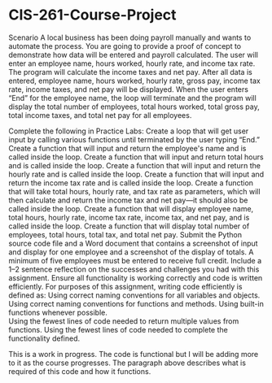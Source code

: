 # CIS-261-Course-Project

Scenario
A local business has been doing payroll manually and wants to automate the process. You are going to provide a proof of concept to demonstrate how data will be entered and payroll calculated. The user will enter an employee name, hours worked, hourly rate, and income tax rate. The program will calculate the income taxes and net pay. After all data is entered, employee name, hours worked, hourly rate, gross pay, income tax rate, income taxes, and net pay will be displayed. When the user enters “End” for the employee name, the loop will terminate and the program will display the total number of employees, total hours worked, total gross pay, total income taxes, and total net pay for all employees.


Complete the following in Practice Labs:
Create a loop that will get user input by calling various functions until terminated by the user typing “End.”
Create a function that will input and return the employee's name and is called inside the loop.
Create a function that will input and return total hours and is called inside the loop.
Create a function that will input and return the hourly rate and is called inside the loop.
Create a function that will input and return the income tax rate and is called inside the loop.
Create a function that will take total hours, hourly rate, and tax rate as parameters, which will then calculate and return the income tax and net pay—it should also be called inside the loop.
Create a function that will display employee name, total hours, hourly rate, income tax rate, income tax, and net pay, and is called inside the loop.
Create a function that will display total number of employees, total hours, total tax, and total net pay.
Submit the Python source code file and a Word document that contains a screenshot of input and display for one employee and a screenshot of the display of totals. A minimum of five employees must be entered to receive full credit. Include a 1–2 sentence reflection on the successes and challenges you had with this assignment.
Ensure all functionality is working correctly and code is written efficiently. For purposes of this assignment, writing code efficiently is defined as:
Using correct naming conventions for all variables and objects.
Using correct naming conventions for functions and methods.
Using built-in functions whenever possible.  
Using the fewest lines of code needed to return multiple values from functions.
Using the fewest lines of code needed to complete the functionality defined.


This is a work in progress. The code is functional but I will be adding more to it as the course progresses. The paragraph above describes what is required of this code and how it functions.

